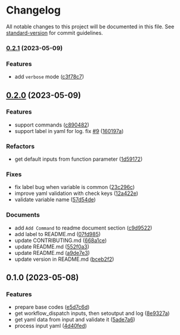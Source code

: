 # Changelog

All notable changes to this project will be documented in this file. See [standard-version](https://github.com/conventional-changelog/standard-version) for commit guidelines.

### [0.2.1](https://github.com/Payadel/inputs/compare/v0.2.0...v0.2.1) (2023-05-09)


### Features

* add `verbose` mode ([c3f78c7](https://github.com/Payadel/inputs/commit/c3f78c7ea94dbbe3ccffc04114c84aa2a098fb2d))

## [0.2.0](https://github.com/Payadel/inputs/compare/v0.1.0...v0.2.0) (2023-05-09)


### Features

* support commands ([c890482](https://github.com/Payadel/inputs/commit/c890482421625b502b407c621888b6d7a5463c27))
* support label in yaml for log. fix [#9](https://github.com/Payadel/inputs/issues/9) ([160197a](https://github.com/Payadel/inputs/commit/160197a035ddee4cef7df60caa609f70fc8b5b45))


### Refactors

* get default inputs from function parameter ([1d59172](https://github.com/Payadel/inputs/commit/1d591722ae524d3f0857a49d10453825ab7cbda7))


### Fixes

* fix label bug when variable is common ([23c296c](https://github.com/Payadel/inputs/commit/23c296cf7d81a2fbc04e45c0615c1d415f73f9b3))
* improve yaml validation with check keys ([12a422e](https://github.com/Payadel/inputs/commit/12a422edd1e7493669a210f99c99e2ebfc0d6d57))
* validate variable name ([57d54de](https://github.com/Payadel/inputs/commit/57d54def2e2502cdd77d7c0fe5bfbc1e85ce819f))


### Documents

* add `Add Command` to readme document section ([c9d9522](https://github.com/Payadel/inputs/commit/c9d9522b86e580bc618a16b1f922915b03293708))
* add label to README.md ([07fd985](https://github.com/Payadel/inputs/commit/07fd985fb8f9a9009f4ddca562002426bc0e4127))
* update CONTRIBUTING.md ([668a1ce](https://github.com/Payadel/inputs/commit/668a1ce9e0f2ba0aecebcbee4e31dca3712f6e32))
* update README.md ([552f0a3](https://github.com/Payadel/inputs/commit/552f0a39b2a6b176fabcb42f2cbb47babd3ac3a6))
* update README.md ([a9de7e3](https://github.com/Payadel/inputs/commit/a9de7e317851039668159d09685eface27438f40))
* update version in README.md ([bceb2f2](https://github.com/Payadel/inputs/commit/bceb2f22a4b7f78aaab1c579f465774c4ce999f2))

## 0.1.0 (2023-05-08)

### Features

* prepare base codes ([e5d7c6d](https://github.com/Payadel/inputs/commit/e5d7c6d7dabae06ee5b551dba0b571c9633a90fc))
* get workflow_dispatch inputs, then setoutput and
  log ([8e9327a](https://github.com/Payadel/inputs/commit/8e9327ab7894f77a85ed0cf56e4c6cdf83ca9b2d))
* get yaml data from input and validate
  it ([5ade7a6](https://github.com/Payadel/inputs/commit/5ade7a696135427388a4fe8117038f61acfa909e))
* process input yaml ([4d40fed](https://github.com/Payadel/inputs/commit/4d40feda9a27335d29f6ff6d1bce8a14a6a2828d))
